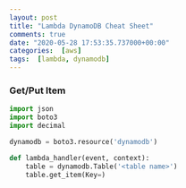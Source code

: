 ```yaml
---
layout: post
title: "Lambda DynamoDB Cheat Sheet"
comments: true
date: "2020-05-28 17:53:35.737000+00:00"
categories:  [aws]
tags:  [lambda, dynamodb]
---
```





### Get/Put Item
```python
import json
import boto3
import decimal

dynamodb = boto3.resource('dynamodb')

def lambda_handler(event, context):
    table = dynamodb.Table('<table name>')
    table.get_item(Key=)
```